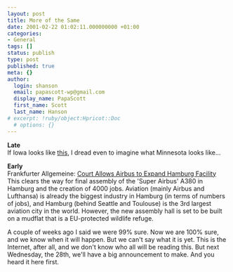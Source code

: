 ```yaml
---
layout: post
title: More of the Same
date: 2001-02-22 01:02:11.000000000 +01:00
categories:
- General
tags: []
status: publish
type: post
published: true
meta: {}
author:
  login: shanson
  email: papascott-wp@gmail.com
  display_name: PapaScott
  first_name: Scott
  last_name: Hanson
# excerpt: !ruby/object:Hpricot::Doc
  # options: {}
---
```

<p><b>Late</b><br />
If Iowa looks like <a href="http://iowa.weblogger.com/discuss/msgReader$954">this</a>, I dread even to imagine what Minnesota looks like...</p>
<p><b>Early</b><br />
Frankfurter Allgemeine: <a href="http://c.moreover.com/click/here.pl?p15656731">Court Allows Airbus to Expand Hamburg Facility</a> This clears the way for final assembly of the 'Super Airbus' A380 in Hamburg and the creation of 4000 jobs. Aviation (mainly Airbus and Lufthansa) is already the biggest industry in Hamburg (in terms of numbers of jobs), and Hamburg (behind Seattle and Toulouse) is the 3rd largest aviation city in the world. However, the new assembly hall is set to be built on a mudflat that is a EU-protected wildlife refuge.</p>
<p>A couple of weeks ago I said we were 99% sure. Now we are 100% sure, and we know when it will happen. But we can't say what it is yet. This is the Internet, after all, and we don't know who all will be reading this. But next Wednesday, the 28th, we'll have a big announcement to make. And you heard it here first.</p>
